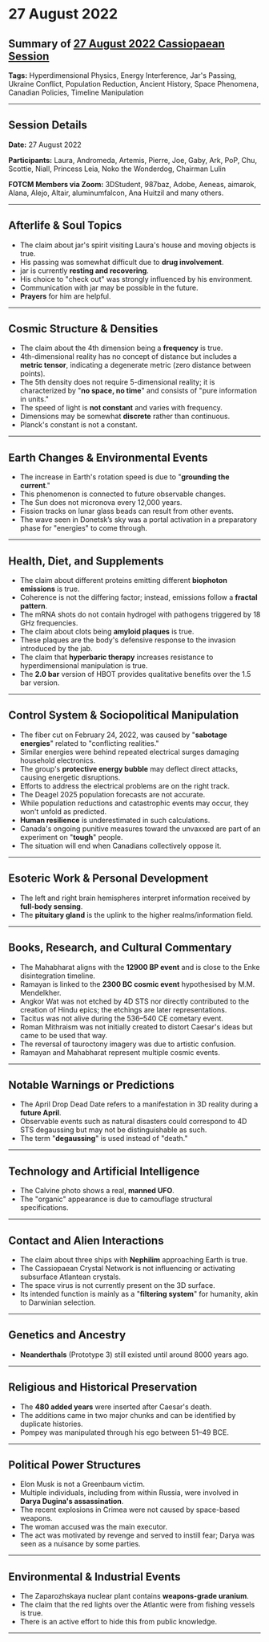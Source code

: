 # 27 August 2022

## Summary of [27 August 2022 Cassiopaean Session](https://cassiopaea.org/forum/threads/session-27-aug-2022.52414/)

**Tags:** Hyperdimensional Physics, Energy Interference, Jar's Passing, Ukraine Conflict, Population Reduction, Ancient History, Space Phenomena, Canadian Policies, Timeline Manipulation

---


## Session Details

**Date:** 27 August 2022

**Participants:** Laura, Andromeda, Artemis, Pierre, Joe, Gaby, Ark, PoP, Chu, Scottie, Niall, Princess Leia, Noko the Wonderdog, Chairman Lulin

**FOTCM Members via Zoom:** 3DStudent, 987baz, Adobe, Aeneas, aimarok, Alana, Alejo, Altair, aluminumfalcon, Ana Huitzil and many others.

---


## Afterlife & Soul Topics

- The claim about jar's spirit visiting Laura's house and moving objects is true.
- His passing was somewhat difficult due to **drug involvement**.
- jar is currently **resting and recovering**.
- His choice to "check out" was strongly influenced by his environment.
- Communication with jar may be possible in the future.
- **Prayers** for him are helpful.

---


## Cosmic Structure & Densities

- The claim about the 4th dimension being a **frequency** is true.
- 4th-dimensional reality has no concept of distance but includes a **metric tensor**, indicating a degenerate metric (zero distance between points).
- The 5th density does not require 5-dimensional reality; it is characterized by "**no space, no time**" and consists of "pure information in units."
- The speed of light is **not constant** and varies with frequency.
- Dimensions may be somewhat **discrete** rather than continuous.
- Planck's constant is not a constant.

---


## Earth Changes & Environmental Events

- The increase in Earth's rotation speed is due to "**grounding the current**."
- This phenomenon is connected to future observable changes.
- The Sun does not micronova every 12,000 years.
- Fission tracks on lunar glass beads can result from other events.
- The wave seen in Donetsk’s sky was a portal activation in a preparatory phase for "energies" to come through.

---


## Health, Diet, and Supplements

- The claim about different proteins emitting different **biophoton emissions** is true.
- Coherence is not the differing factor; instead, emissions follow a **fractal pattern**.
- The mRNA shots do not contain hydrogel with pathogens triggered by 18 GHz frequencies.
- The claim about clots being **amyloid plaques** is true.
- These plaques are the body's defensive response to the invasion introduced by the jab.
- The claim that **hyperbaric therapy** increases resistance to hyperdimensional manipulation is true.
- The **2.0 bar** version of HBOT provides qualitative benefits over the 1.5 bar version.

---


## Control System & Sociopolitical Manipulation

- The fiber cut on February 24, 2022, was caused by "**sabotage energies**" related to "conflicting realities."
- Similar energies were behind repeated electrical surges damaging household electronics.
- The group's **protective energy bubble** may deflect direct attacks, causing energetic disruptions.
- Efforts to address the electrical problems are on the right track.
- The Deagel 2025 population forecasts are not accurate.
- While population reductions and catastrophic events may occur, they won't unfold as predicted.
- **Human resilience** is underestimated in such calculations.
- Canada's ongoing punitive measures toward the unvaxxed are part of an experiment on "**tough**" people.
- The situation will end when Canadians collectively oppose it.

---


## Esoteric Work & Personal Development

- The left and right brain hemispheres interpret information received by **full-body sensing**.
- The **pituitary gland** is the uplink to the higher realms/information field.

---


## Books, Research, and Cultural Commentary

- The Mahabharat aligns with the **12900 BP event** and is close to the Enke disintegration timeline.
- Ramayan is linked to the **2300 BC cosmic event** hypothesised by M.M. Mendelkher.
- Angkor Wat was not etched by 4D STS nor directly contributed to the creation of Hindu epics; the etchings are later representations.
- Tacitus was not alive during the 536–540 CE cometary event.
- Roman Mithraism was not initially created to distort Caesar's ideas but came to be used that way.
- The reversal of tauroctony imagery was due to artistic confusion.
- Ramayan and Mahabharat represent multiple cosmic events.

---


## Notable Warnings or Predictions

- The April Drop Dead Date refers to a manifestation in 3D reality during a **future April**.
- Observable events such as natural disasters could correspond to 4D STS degaussing but may not be distinguishable as such.
- The term "**degaussing**" is used instead of "death."

---


## Technology and Artificial Intelligence

- The Calvine photo shows a real, **manned UFO**.
- The "organic" appearance is due to camouflage structural specifications.

---


## Contact and Alien Interactions

- The claim about three ships with **Nephilim** approaching Earth is true.
- The Cassiopaean Crystal Network is not influencing or activating subsurface Atlantean crystals.
- The space virus is not currently present on the 3D surface.
- Its intended function is mainly as a "**filtering system**" for humanity, akin to Darwinian selection.

---


## Genetics and Ancestry

- **Neanderthals** (Prototype 3) still existed until around 8000 years ago.

---


## Religious and Historical Preservation

- The **480 added years** were inserted after Caesar's death.
- The additions came in two major chunks and can be identified by duplicate histories.
- Pompey was manipulated through his ego between 51–49 BCE.

---


## Political Power Structures

- Elon Musk is not a Greenbaum victim.
- Multiple individuals, including from within Russia, were involved in **Darya Dugina's assassination**.
- The recent explosions in Crimea were not caused by space-based weapons.
- The woman accused was the main executor.
- The act was motivated by revenge and served to instill fear; Darya was seen as a nuisance by some parties.

---


## Environmental & Industrial Events

- The Zaparozhskaya nuclear plant contains **weapons-grade uranium**.
- The claim that the red lights over the Atlantic were from fishing vessels is true.
- There is an active effort to hide this from public knowledge.

---



